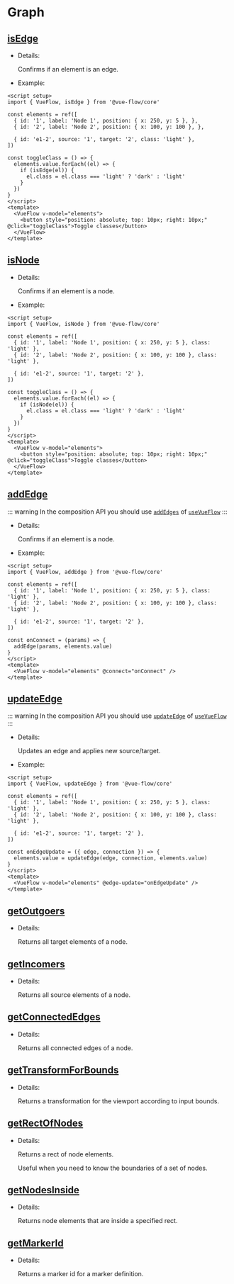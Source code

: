 # Graph

## [isEdge](/typedocs/functions/isEdge)

- Details:

  Confirms if an element is an edge.

- Example:

```vue{13}
<script setup>
import { VueFlow, isEdge } from '@vue-flow/core'

const elements = ref([
  { id: '1', label: 'Node 1', position: { x: 250, y: 5 }, },
  { id: '2', label: 'Node 2', position: { x: 100, y: 100 }, },

  { id: 'e1-2', source: '1', target: '2', class: 'light' },
])

const toggleClass = () => {
  elements.value.forEach((el) => {
    if (isEdge(el)) {
      el.class = el.class === 'light' ? 'dark' : 'light'
    }
  })
}
</script>
<template>
  <VueFlow v-model="elements">
    <button style="position: absolute; top: 10px; right: 10px;" @click="toggleClass">Toggle classes</button>
  </VueFlow>
</template>
```

## [isNode](/typedocs/functions/isNode)

- Details:

  Confirms if an element is a node.

- Example:

```vue{13}
<script setup>
import { VueFlow, isNode } from '@vue-flow/core'

const elements = ref([
  { id: '1', label: 'Node 1', position: { x: 250, y: 5 }, class: 'light' },
  { id: '2', label: 'Node 2', position: { x: 100, y: 100 }, class: 'light' },

  { id: 'e1-2', source: '1', target: '2' },
])

const toggleClass = () => {
  elements.value.forEach((el) => {
    if (isNode(el)) {
      el.class = el.class === 'light' ? 'dark' : 'light'
    }
  })
}
</script>
<template>
  <VueFlow v-model="elements">
    <button style="position: absolute; top: 10px; right: 10px;" @click="toggleClass">Toggle classes</button>
  </VueFlow>
</template>
```

## [addEdge](/typedocs/functions/isEdge)

::: warning
In the composition API you should use [`addEdges`](/typedocs/types/AddEdges)
of [`useVueFlow`](/guide/composables#usevueflow/)
:::

- Details:

  Confirms if an element is a node.

- Example:

```vue{12}
<script setup>
import { VueFlow, addEdge } from '@vue-flow/core'

const elements = ref([
  { id: '1', label: 'Node 1', position: { x: 250, y: 5 }, class: 'light' },
  { id: '2', label: 'Node 2', position: { x: 100, y: 100 }, class: 'light' },

  { id: 'e1-2', source: '1', target: '2' },
])

const onConnect = (params) => {
  addEdge(params, elements.value)
}
</script>
<template>
  <VueFlow v-model="elements" @connect="onConnect" />
</template>
```

## [updateEdge](/typedocs/functions/updateEdge-1)

::: warning
In the composition API you should use [`updateEdge`](/typedocs/types/UpdateEdge)
of [`useVueFlow`](/guide/composables#usevueflow/)
:::

- Details:

  Updates an edge and applies new source/target.

- Example:

```vue{12}
<script setup>
import { VueFlow, updateEdge } from '@vue-flow/core'

const elements = ref([
  { id: '1', label: 'Node 1', position: { x: 250, y: 5 }, class: 'light' },
  { id: '2', label: 'Node 2', position: { x: 100, y: 100 }, class: 'light' },

  { id: 'e1-2', source: '1', target: '2' },
])

const onEdgeUpdate = ({ edge, connection }) => {
  elements.value = updateEdge(edge, connection, elements.value)
}
</script>
<template>
  <VueFlow v-model="elements" @edge-update="onEdgeUpdate" />
</template>
```

## [getOutgoers](/typedocs/functions/getOutgoers)

- Details:

  Returns all target elements of a node.

## [getIncomers](/typedocs/functions/getIncomers)

- Details:

  Returns all source elements of a node.

## [getConnectedEdges](/typedocs/functions/getConnectedEdges)

- Details:

  Returns all connected edges of a node.

## [getTransformForBounds](/typedocs/functions/getTransformForBounds)

- Details:

  Returns a transformation for the viewport according to input bounds.

## [getRectOfNodes](/typedocs/functions/getRectOfNodes)

- Details:

  Returns a rect of node elements.

  Useful when you need to know the boundaries of a set of nodes.

## [getNodesInside](/typedocs/functions/getNodesInside)

- Details:

  Returns node elements that are inside a specified rect.

## [getMarkerId](/typedocs/functions/getMarkerId)

- Details:

  Returns a marker id for a marker definition.
